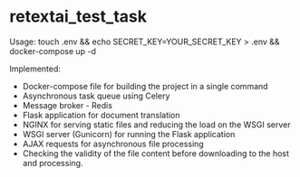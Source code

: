 # retextai_test_task

Usage: 
touch .env && echo SECRET_KEY=YOUR_SECRET_KEY > .env && docker-compose up -d

Implemented:
- Docker-compose file for building the project in a single command
- Asynchronous task queue using Celery
- Message broker - Redis
- Flask application for document translation
- NGINX for serving static files and reducing the load on the WSGI server
- WSGI server (Gunicorn) for running the Flask application
- AJAX requests for asynchronous file processing
- Checking the validity of the file content before downloading to the host and processing.
